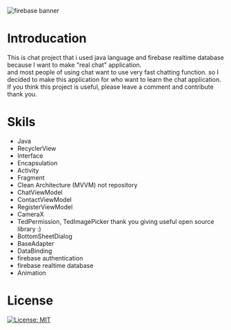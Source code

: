 ![firebase banner](https://user-images.githubusercontent.com/88642524/185963952-ba8f35d9-8c39-4763-87d5-a2b9fbd0c0ae.png)
# Introducation
This is chat project that i used java language and firebase realtime database because I want to make "real chat" application.<br>
and most people of using chat want to use very fast chatting function. so I decided to make this application for who want to learn the chat application.<br>
If you think this project is useful, please leave a comment and contribute thank you.
<br>
# Skils
- Java
- RecyclerView
- Interface
- Encapsulation
- Activity
- Fragment
- Clean Architecture (MVVM) not repository
- ChatViewModel
- ContactViewModel
- RegisterViewModel
- CameraX
- TedPermission, TedImagePicker thank you giving useful open source library :)
- BottomSheetDialog
- BaseAdapter
- DataBinding
- firebase authentication
- firebase realtime database
- Animation

# License
[![License: MIT](https://img.shields.io/badge/License-MIT-yellow.svg)](https://opensource.org/licenses/MIT)
